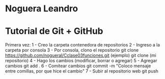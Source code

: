 # Noguera Leandro
# Tutorial de Git + GitHub

Primera vez:
1 - Creo la carpeta contenedora de repositorios
2 - Ingreso a la carpeta por consola
3 - Por consola, clono el repositorio
    git clone https://github.com/nogueral/Cclase03funciones.git (ejemplo)
    git clone (mi repositorio)
4 - Hago los cambios (modificar, borrar o agregar)
5 - Agregar cambios
    git add .
6 - Comitear cambios
    git commit -m "Coloco mensaje entre comillas, por que hice el cambio"
7 - Subir al repositorio web
    git push
